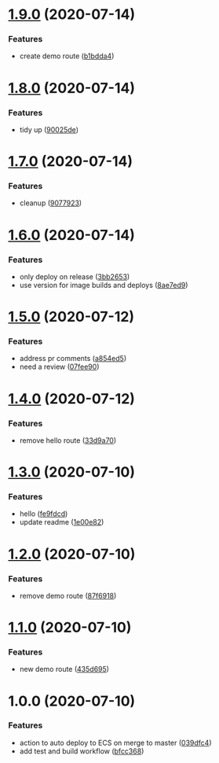 # [1.9.0](https://github.com/JackOHara/actions-demo/compare/v1.8.0...v1.9.0) (2020-07-14)


### Features

* create demo route ([b1bdda4](https://github.com/JackOHara/actions-demo/commit/b1bdda4202e83fb096c3c81f557438f2c86bb366))

# [1.8.0](https://github.com/JackOHara/actions-demo/compare/v1.7.0...v1.8.0) (2020-07-14)


### Features

* tidy up ([90025de](https://github.com/JackOHara/actions-demo/commit/90025de8f8e65a20114d4be96af40856f215a4b4))

# [1.7.0](https://github.com/JackOHara/actions-demo/compare/v1.6.0...v1.7.0) (2020-07-14)


### Features

* cleanup ([9077923](https://github.com/JackOHara/actions-demo/commit/90779235ea2d6b9c1661af502a3c487559591a38))

# [1.6.0](https://github.com/JackOHara/actions-demo/compare/v1.5.0...v1.6.0) (2020-07-14)


### Features

* only deploy on release ([3bb2653](https://github.com/JackOHara/actions-demo/commit/3bb2653fe0f7288cdb3c5f92e3bfe465be700207))
* use version for image builds and deploys ([8ae7ed9](https://github.com/JackOHara/actions-demo/commit/8ae7ed95b88e1769fc94b5f0294f54617b00b8f8))

# [1.5.0](https://github.com/JackOHara/actions-demo/compare/v1.4.0...v1.5.0) (2020-07-12)


### Features

* address pr comments ([a854ed5](https://github.com/JackOHara/actions-demo/commit/a854ed50929f75564465fd5a876bdb3a551d665f))
* need a review ([07fee90](https://github.com/JackOHara/actions-demo/commit/07fee908f15d2381c8ceb57e58892f1020fc2eb7))

# [1.4.0](https://github.com/JackOHara/actions-demo/compare/v1.3.0...v1.4.0) (2020-07-12)


### Features

* remove hello route ([33d9a70](https://github.com/JackOHara/actions-demo/commit/33d9a70d9a9cc2411b58661f6af43fa2fba4a2ae))

# [1.3.0](https://github.com/JackOHara/actions-demo/compare/v1.2.0...v1.3.0) (2020-07-10)


### Features

* hello ([fe9fdcd](https://github.com/JackOHara/actions-demo/commit/fe9fdcd6b8e949d896ab77ae47a262777d436752))
* update readme ([1e00e82](https://github.com/JackOHara/actions-demo/commit/1e00e820ebb66f5ed9781d2e642f2e31a0016229))

# [1.2.0](https://github.com/JackOHara/actions-demo/compare/v1.1.0...v1.2.0) (2020-07-10)


### Features

* remove demo route ([87f6918](https://github.com/JackOHara/actions-demo/commit/87f69184a43fd668f7245bab6848684c7ff9f867))

# [1.1.0](https://github.com/JackOHara/actions-demo/compare/v1.0.0...v1.1.0) (2020-07-10)


### Features

* new demo route ([435d695](https://github.com/JackOHara/actions-demo/commit/435d6956aad27ec45becbdbdc1a582e3b344f42c))

# 1.0.0 (2020-07-10)


### Features

* action to auto deploy to ECS on merge to master ([039dfc4](https://github.com/JackOHara/actions-demo/commit/039dfc482688310774b3a696b48b7e5c05843001))
* add test and build workflow ([bfcc368](https://github.com/JackOHara/actions-demo/commit/bfcc36855afe4f9bac11e3304ac97254d6b6b572))
